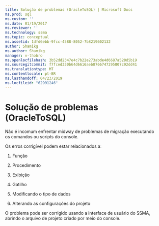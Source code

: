 ```yaml
---
title: Solução de problemas (OracleToSQL) | Microsoft Docs
ms.prod: sql
ms.custom: ''
ms.date: 01/19/2017
ms.reviewer: ''
ms.technology: ssma
ms.topic: conceptual
ms.assetid: 1dfd6ebb-9fcc-4588-8052-7b8219602132
author: Shamikg
ms.author: Shamikg
manager: v-thobro
ms.openlocfilehash: 3b52dd2347e4c7b22e273abde4d6687a520d5b19
ms.sourcegitcommit: f7fced330b64d6616aeb8766747295807c92dd41
ms.translationtype: MT
ms.contentlocale: pt-BR
ms.lasthandoff: 04/23/2019
ms.locfileid: "62991246"
---
```

# <a name="troubleshooting-oracletosql"></a>Solução de problemas (OracleToSQL)
Não é incomum enfrentar midway de problemas de migração executando os comandos ou scripts do console.  
  
Os erros corrigível podem estar relacionados a:  
  
1.  Função  
  
2.  Procedimento  
  
3.  Exibição  
  
4.  Gatilho  
  
5.  Modificando o tipo de dados  
  
6.  Alterando as configurações do projeto  
  
O problema pode ser corrigido usando a interface de usuário do SSMA, abrindo o arquivo de projeto criado por meio do console.  
  
